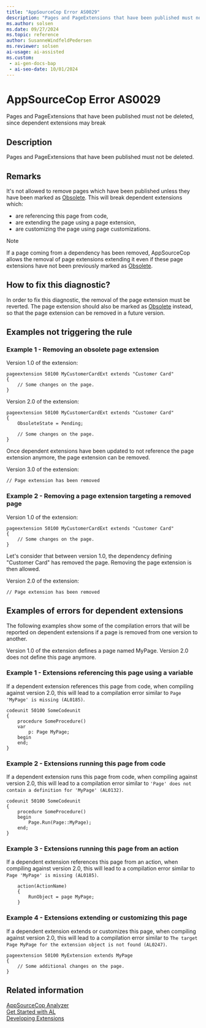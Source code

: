 ```yaml
---
title: "AppSourceCop Error AS0029"
description: "Pages and PageExtensions that have been published must not be deleted."
ms.author: solsen
ms.date: 09/27/2024
ms.topic: reference
author: SusanneWindfeldPedersen
ms.reviewer: solsen
ai-usage: ai-assisted
ms.custom:
 - ai-gen-docs-bap
 - ai-seo-date: 10/01/2024
---
```

[//]: # (START>DO_NOT_EDIT)
[//]: # (IMPORTANT:Do not edit any of the content between here and the END>DO_NOT_EDIT.)
[//]: # (Any modifications should be made in the .xml files in the ModernDev repo.)
# AppSourceCop Error AS0029
Pages and PageExtensions that have been published must not be deleted, since dependent extensions may break

## Description
Pages and PageExtensions that have been published must not be deleted.

[//]: # (IMPORTANT: END>DO_NOT_EDIT)

## Remarks

It's not allowed to remove pages which have been published unless they have been marked as [Obsolete](../properties/devenv-obsoletestate-property.md). This will break dependent extensions which:

- are referencing this page from code,
- are extending the page using a page extension,
- are customizing the page using page customizations.

> [!NOTE]  
> If a page coming from a dependency has been removed, AppSourceCop allows the removal of page extensions extending it even if these page extensions have not been previously marked as [Obsolete](../properties/devenv-obsoletestate-property.md).

## How to fix this diagnostic?

In order to fix this diagnostic, the removal of the page extension must be reverted. The page extension should also be marked as [Obsolete](../properties/devenv-obsoletestate-property.md) instead, so that the page extension can be removed in a future version.

## Examples not triggering the rule

### Example 1 - Removing an obsolete page extension

Version 1.0 of the extension:
```AL
pageextension 50100 MyCustomerCardExt extends "Customer Card"
{
    // Some changes on the page.
}
```

Version 2.0 of the extension:
```AL
pageextension 50100 MyCustomerCardExt extends "Customer Card"
{
    ObsoleteState = Pending;

    // Some changes on the page.
}
```

Once dependent extensions have been updated to not reference the page extension anymore, the page extension can be removed.

Version 3.0 of the extension:
```AL
// Page extension has been removed
```

### Example 2 - Removing a page extension targeting a removed page

Version 1.0 of the extension:
```AL
pageextension 50100 MyCustomerCardExt extends "Customer Card"
{
    // Some changes on the page.
}
```

Let's consider that between version 1.0, the dependency defining "Customer Card" has removed the page. Removing the page extension is then allowed.

Version 2.0 of the extension:
```AL
// Page extension has been removed
```

## Examples of errors for dependent extensions

The following examples show some of the compilation errors that will be reported on dependent extensions if a page is removed from one version to another.

Version 1.0 of the extension defines a page named MyPage. Version 2.0 does not define this page anymore.

### Example 1 - Extensions referencing this page using a variable

If a dependent extension references this page from code, when compiling against version 2.0, this will lead to a compilation error similar to `Page 'MyPage' is missing (AL0185)`.

```AL
codeunit 50100 SomeCodeunit
{
    procedure SomeProcedure()
    var
        p: Page MyPage;
    begin
    end;
}
```

### Example 2 - Extensions running this page from code

If a dependent extension runs this page from code, when compiling against version 2.0, this will lead to a compilation error similar to `'Page' does not contain a definition for 'MyPage' (AL0132)`.

```AL
codeunit 50100 SomeCodeunit
{
    procedure SomeProcedure()
    begin
        Page.Run(Page::MyPage);
    end;
}
```

### Example 3 - Extensions running this page from an action

If a dependent extension references this page from an action, when compiling against version 2.0, this will lead to a compilation error similar to `Page 'MyPage' is missing (AL0185)`.

```AL
    action(ActionName)
    {
        RunObject = page MyPage;
    }
```

### Example 4 - Extensions extending or customizing this page

If a dependent extension extends or customizes this page, when compiling against version 2.0, this will lead to a compilation error similar to `The target Page MyPage for the extension object is not found (AL0247)`.

```AL
pageextension 50100 MyExtension extends MyPage
{
    // Some additional changes on the page.
}
```

## Related information

[AppSourceCop Analyzer](appsourcecop.md)  
[Get Started with AL](../devenv-get-started.md)  
[Developing Extensions](../devenv-dev-overview.md)  
